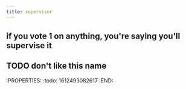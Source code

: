 ```yaml
---
title: supervisor
---
```


## if you vote 1 on anything, you're saying you'll supervise it
###
## TODO don't like this name
:PROPERTIES:
:todo: 1612493082617
:END:
